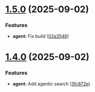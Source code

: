 # [1.5.0](https://github.com/ragaeeb/ilmtest/compare/v1.4.0...v1.5.0) (2025-09-02)


### Features

* **agent:** Fix build ([02a3546](https://github.com/ragaeeb/ilmtest/commit/02a35465cd80552f6847e732aabafaff6533c65f))

# [1.4.0](https://github.com/ragaeeb/ilmtest/compare/v1.3.0...v1.4.0) (2025-09-02)


### Features

* **agent:** Add agentic search ([3fc872e](https://github.com/ragaeeb/ilmtest/commit/3fc872e0e40e4c825b64788f90231fd65524d308))
